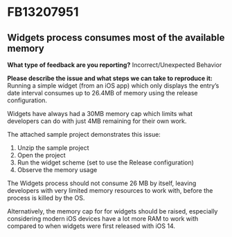 # FB13207951

Widgets process consumes most of the available memory
----

**What type of feedback are you reporting?**
Incorrect/Unexpected Behavior

**Please describe the issue and what steps we can take to reproduce it:**
Running a simple widget (from an iOS app) which only displays the entry’s date interval consumes up to 26.4MB of memory using the release configuration. 

Widgets have always had a 30MB memory cap which limits what developers can do with just 4MB remaining for their own work. 

The attached sample project demonstrates this issue: 
1. Unzip the sample project 
2. Open the project 
3. Run the widget scheme (set to use the Release configuration) 
4. Observe the memory usage 

The Widgets process should not consume 26 MB by itself, leaving developers with very limited memory resources to work with, before the process is killed by the OS. 

Alternatively, the memory cap for for widgets should be raised, especially considering modern iOS devices have a lot more RAM to work with compared to when widgets were first released with iOS 14. 

